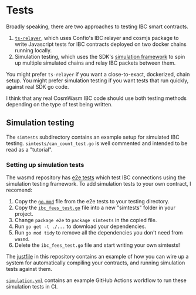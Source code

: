 # Tests

Broadly speaking, there are two approaches to testing IBC smart contracts.

1. [`ts-relayer`](https://github.com/confio/cw-ibc-demo/tree/main/tests),
   which uses Confio's IBC relayer and cosmjs package to write
   Javascript tests for IBC contracts deployed on two docker chains
   running locally.
2. Simulation testing, which uses the SDK's [simulation
   framework](https://docs.cosmos.network/main/core/simulation) to
   spin up multiple simulated chains and relay IBC packets between
   them.

You might prefer `ts-relayer` if you want a close-to-exact,
dockerized, chain setup. You might prefer simulation testing if you
want tests that run quickly, against real SDK go code.

I think that any real CosmWasm IBC code should use both testing methods
depending on the type of test being written.

## Simulation testing

The `simtests` subdirectory contains an example setup for simulated
IBC testing. `simtests/can_count_test.go` is well commented and
intended to be read as a "tutorial".

### Setting up simulation tests

The wasmd repository has [e2e
tests](https://github.com/CosmWasm/wasmd/tree/main/tests/e2e) which
test IBC connections using the simulation testing framework. To add
simulation tests to your own contract, I recomend:

1. Copy the
   [`go.mod`](https://github.com/CosmWasm/wasmd/blob/main/go.mod) file
   from the e2e tests to your testing directory.
2. Copy the
   [`ibc_fees_test.go`](https://github.com/CosmWasm/wasmd/blob/main/tests/e2e/ibc_fees_test.go)
   file into a new "simtests" folder in your project.
3. Change `package e2e` to `package simtests` in the copied file.
4. Run `go get -t ./...` to download your dependencies.
5. Run `go mod tidy` to remove all the dependencies you don't need from `wasmd`.
6. Delete the `ibc_fees_test.go` file and start writing your own simtests!

The [justfile](../justfile) in this repository contains an example of
how you can wire up a system for automatically compiling your
contracts, and running simulation tests against them.

[`simulation.yml`](../.github/workflows/simulation.yml) contains an
example GitHub Actions workflow to run these simulation tests in CI.
